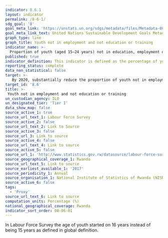 ```yaml
---
indicator: 8.6.1
layout: indicator
permalink: /8-6-1/
sdg_goal: '8'
goal_meta_link: 'https://unstats.un.org/sdgs/metadata/files/Metadata-08-06-01.pdf'
goal_meta_link_text: United Nations Sustainable Development Goals Metadata (pdf 894kB)
graph_type: line
graph_title: Youth not in employment and not education or training
indicator_name: >-
  Proportion of youth (aged 15–24 years) not in education, employment or training
published: true
indicator_definition: This indicator is defined as the percentage of young persons (aged 15-24 years) not in education, employment or training, out of the total youth population. It is also called the ‘youth NEET rate’. 
reporting_status: complete
data_non_statistical: false
target: >-
   By 2020, substantially reduce the proportion of youth not in employment, education or training
target_id: '8.6'
title: >-
 Youth not in employment and not education or training
un_custodian_agency: ILO
un_designated_tier: 'Tier I'
data_show_map: false
source_active_1: true
source_url_text_1: Labour Force Survey
source_active_2: false
source_url_text_2: Link to Source
source_active_3: false
source_url_3: Link to source
source_active_4: false
source_url_text_4: Link to source
source_active_5: false
source_url_1: 'http://www.statistics.gov.rw/datasource/labour-force-survey-0'
source_geographical_coverage_1: Rwanda
source_url_text_5: Link to source
source_earliest_available_1: '2017'
source_periodicity_1: Annual
source_organisation_1: National Institute of Statistics of Rwanda (NISR)
source_active_6: false
tags:
  - 'Proxy'
source_url_text_6: Link to source
computation_units: Percentage (%)
national_geographical_coverage: Rwanda
indicator_sort_order: 08-06-01
---
```

In Labour Force Survey the age of youth started on 16 years instead of being 15 years as defined in global definition.
